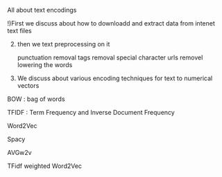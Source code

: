 All about text encodings

!)First we discuss about how to downloadd and extract data from intenet text files

2) then we text preprocessing on it 
    
    punctuation removal
    tags removal
    special character
    urls removel
    lowering the words

3) We discuss about various encoding techniques for text to numerical vectors

BOW : bag of words

TFIDF : Term Frequency and Inverse Document Frequency

Word2Vec 

Spacy

AVGw2v

TFidf weighted Word2Vec



